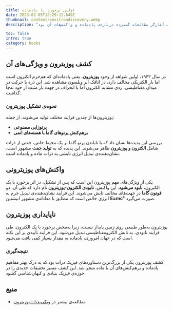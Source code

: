 ```yaml
---
title: اولین برخورد با پادماده
date: 2023-02-05T12:29:12.649Z
thumbnail: content/positrondiscovery.webp
description: "نخستین شواهد از وجود پوزیترون، پادماده‌ای سبک با بار مثبت، در سال ۱۹۳۲ با استفاده از اتاقک ابر ویلسون کشف شد. این کشف آغازگر مطالعات گسترده درباره‌ی پادماده و واکنش‌های آن بود."

toc: false
intro: true
category: books
---
```


## کشف پوزیترون و ویژگی‌های آن

در سال ۱۹۳۲، اولین شواهد از وجود **پوزیترون**، یعنی پادماده‌ای که هم‌جرم الکترون است اما بار الکتریکی مخالف دارد، در اتاقک ابر ویلسون مشاهده شد. این ذره با حرکت در میدان مغناطیسی، ردی مشابه الکترون اما با انحراف در جهت بار مثبت از خود به‌جا گذاشت.

### نحوه‌ی تشکیل پوزیترون

پوزیترون‌ها از چندین فرایند مختلف تولید می‌شوند، از جمله:

- **پرتوزایی مصنوعی**
- **برهم‌کنش پرتوهای گاما با هسته‌های اتمی**

بررسی این پدیده‌ها نشان داد که با تاباندن پرتو گاما بر یک محیط خاص، جفتی از ذرات شامل **الکترون و پوزیترون** ظاهر می‌شوند. این پدیده که به **تولید جفت** مشهور است، نشان‌دهنده‌ی تبدیل انرژی تابشی به ذرات ماده و پادماده است.

## واکنش‌های پوزیترونی

یکی از ویژگی‌های مهم پوزیترون این است که پس از تشکیل، در اثر برخورد با یک الکترون، **نابود می‌شود**. این واکنش، **نابودی الکترون-پوزیترون** نام دارد که طی آن، دو **فوتون گاما** در جهت‌های مخالف تابش می‌شوند. این فرایند نشان‌دهنده‌ی تبدیل جرم به انرژی خالص است که مطابق با معادله‌ی مشهور انیشتین **E=mc²** صورت می‌گیرد.

## ناپایداری پوزیترون

پوزیترون به‌طور طبیعی روی زمین پایدار نیست، زیرا به‌محض برخورد با یک الکترون، طی فرایند نابودی، به تابش الکترومغناطیسی تبدیل می‌شود. این فرایند تأییدی بر این نکته است که در جهان امروزی، پادماده به مقدار بسیار کمی یافت می‌شود.

### نتیجه‌گیری

کشف پوزیترون یکی از بزرگ‌ترین دستاوردهای فیزیک ذرات بود که به درک بهتر مفاهیم پادماده و برهم‌کنش‌های آن با ماده منجر شد. این کشف مسیر تحقیقات جدیدی را در حوزه‌ی فیزیک بنیادی و کیهان‌شناسی گشود.

## منبع

- مطالعه‌ی بیشتر در [ویکی‌پدیا - پوزیترون](https://fa.wikipedia.org/wiki/%D9%BE%D9%88%D8%B2%DB%8C%D8%AA%D8%B1%D9%88%D9%86)
